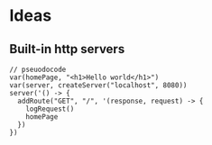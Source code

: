 # Ideas

## Built-in http servers

```
// pseuodocode
var(homePage, "<h1>Hello world</h1>")
var(server, createServer("localhost", 8080))
server('() -> {
  addRoute("GET", "/", '(response, request) -> {
    logRequest()
    homePage
  })
})
```